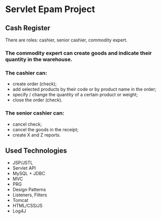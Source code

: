 # Servlet Epam Project
## Cash Register
There are roles: cashier, senior cashier, commodity expert.
### The commodity expert can create goods and indicate their quantity in the warehouse.
### The cashier can:
- create order (check);
- add selected products by their code or by product name in the order;
- specify / change the quantity of a certain product or weight;
- close the order (check).
### The senior cashier can:
- cancel check;
- cancel the goods in the receipt;
- create X and Z reports.
## Used Technologies
- JSP/JSTL
- Servlet API
- MySQL + JDBC
- MVC
- PRG
- Design Patterns
- Listeners, Filters
- Tomcat
- HTML/CSS/JS
- Log4J
